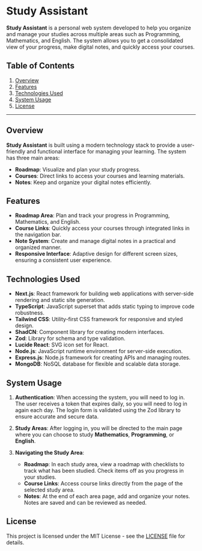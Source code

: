 # Study Assistant

**Study Assistant** is a personal web system developed to help you organize and manage your studies across multiple areas such as Programming, Mathematics, and English. The system allows you to get a consolidated view of your progress, make digital notes, and quickly access your courses.

## Table of Contents

1. [Overview](#overview)
2. [Features](#features)
3. [Technologies Used](#technologies-used)
4. [System Usage](#system-usage)
5. [License](#license)

---

## Overview

**Study Assistant** is built using a modern technology stack to provide a user-friendly and functional interface for managing your learning. The system has three main areas:

- **Roadmap**: Visualize and plan your study progress.
- **Courses**: Direct links to access your courses and learning materials.
- **Notes**: Keep and organize your digital notes efficiently.

## Features

- **Roadmap Area**: Plan and track your progress in Programming, Mathematics, and English.
- **Course Links**: Quickly access your courses through integrated links in the navigation bar.
- **Note System**: Create and manage digital notes in a practical and organized manner.
- **Responsive Interface**: Adaptive design for different screen sizes, ensuring a consistent user experience.

## Technologies Used

- **Next.js**: React framework for building web applications with server-side rendering and static site generation.
- **TypeScript**: JavaScript superset that adds static typing to improve code robustness.
- **Tailwind CSS**: Utility-first CSS framework for responsive and styled design.
- **ShadCN**: Component library for creating modern interfaces.
- **Zod**: Library for schema and type validation.
- **Lucide React**: SVG icon set for React.
- **Node.js**: JavaScript runtime environment for server-side execution.
- **Express.js**: Node.js framework for creating APIs and managing routes.
- **MongoDB**: NoSQL database for flexible and scalable data storage.

## System Usage

1. **Authentication**: When accessing the system, you will need to log in. The user receives a token that expires daily, so you will need to log in again each day. The login form is validated using the Zod library to ensure accurate and secure data.

2. **Study Areas**: After logging in, you will be directed to the main page where you can choose to study **Mathematics**, **Programming**, or **English**.

3. **Navigating the Study Area**:
   - **Roadmap**: In each study area, view a roadmap with checklists to track what has been studied. Check items off as you progress in your studies.
   - **Course Links**: Access course links directly from the page of the selected study area.
   - **Notes**: At the end of each area page, add and organize your notes. Notes are saved and can be reviewed as needed.

## License

This project is licensed under the MIT License - see the [LICENSE](LICENSE) file for details.
